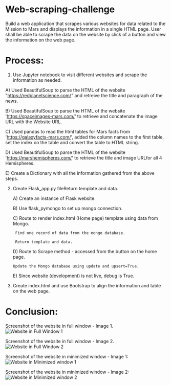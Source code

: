 # Web-scraping-challenge
Build a web application that scrapes various websites for data related to the Mission to Mars and displays the information in a single HTML page. User shall be able to scrape the data on the website by click of a button and view the information on the web page.

# Process:
1) Use Jupyter notebook to visit different websites and scrape the information as needed.

  A) Used BeautifulSoup to parse the HTML of the website "https://redplanetscience.com/" and retreive the title and paragraph of the news.
  
  B) Used BeautifulSoup to parse the HTML of the website 'https://spaceimages-mars.com/' to retrieve and concatenate the image URL with the Website URL.
  
  C) Used pandas to read the html tables for Mars facts from 'https://galaxyfacts-mars.com/', added the column names to the first table, set the index on the table and convert the table to HTML string.
  
  D) Used BeautifulSoup to parse the HTML of the website 'https://marshemispheres.com/' to retrieve the title and image URLfor all 4 Hemispheres.
  
  E) Create a Dictionary with all the information gathered from the above steps.
  
  
 2) Create Flask_app.py fileReturn template and data.
 
    A) Create an instance of Flask website.
    
    B) Use flask_pymongo to set up mongo connection.
    
    C) Route to render index.html (Home page) template using data from Mongo.
    
         Find one record of data from the mongo database.
         
         Return template and data.
         
    D) Route to Scrape method - accessed from the button on the home page.
    
        Update the Mongo database using update and upsert=True.
        
    E) Since website (development) is not live, debug is True.   
    
    
 3) Create index.html and use Bootstrap to align the information and table on the web page.
 
     
  

# Conclusion:

Screenshot of the website in full window - Image 1.
![Website in Full Window 1](https://user-images.githubusercontent.com/85588653/133193276-e0c743c1-7042-4ab8-b42f-db1982645c8a.png)

Screenshot of the website in full window - Image 2.
![Website in Full Window 2](https://user-images.githubusercontent.com/85588653/133193368-38551c6a-6093-4af6-ba35-6a8d23a656a2.png)

Screenshot of the website in minimized window - Image 1:
![Website in Minimized window 1](https://user-images.githubusercontent.com/85588653/133193411-39a3e5e8-4524-4b27-9cb1-424a07561740.png)

Screenshot of the website in minimized window - Image 2:
![Website in Minimized window 2](https://user-images.githubusercontent.com/85588653/133193443-6bf8adac-76c6-4c62-92aa-8a34f83bb910.png)




